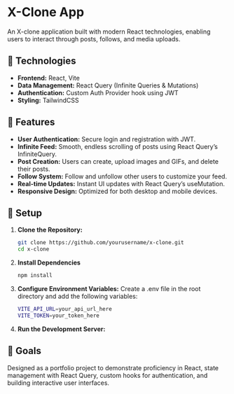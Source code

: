 # X-Clone App

An X-clone application built with modern React technologies, enabling users to interact through posts, follows, and media uploads.

## 🚀 Technologies

- **Frontend:** React, Vite
- **Data Management:** React Query (Infinite Queries & Mutations)
- **Authentication:** Custom Auth Provider hook using JWT
- **Styling:** TailwindCSS

## 🌟 Features

- **User Authentication:** Secure login and registration with JWT.
- **Infinite Feed:** Smooth, endless scrolling of posts using React Query’s InfiniteQuery.
- **Post Creation:** Users can create, upload images and GIFs, and delete their posts.
- **Follow System:** Follow and unfollow other users to customize your feed.
- **Real-time Updates:** Instant UI updates with React Query’s useMutation.
- **Responsive Design:** Optimized for both desktop and mobile devices.

## 🔧 Setup

1. **Clone the Repository:**

   ```bash
   git clone https://github.com/yourusername/x-clone.git
   cd x-clone

   ```

2. **Install Dependencies**

   ```bash
   npm install

   ```

3. **Configure Environment Variables:** Create a .env file in the root directory and add the following variables:

   ```bash
   VITE_API_URL=your_api_url_here
   VITE_TOKEN=your_token_here

   ```
4. **Run the Development Server:**


## 🎯 Goals

Designed as a portfolio project to demonstrate proficiency in React, state management with React Query, custom hooks for authentication, and building  interactive user interfaces.